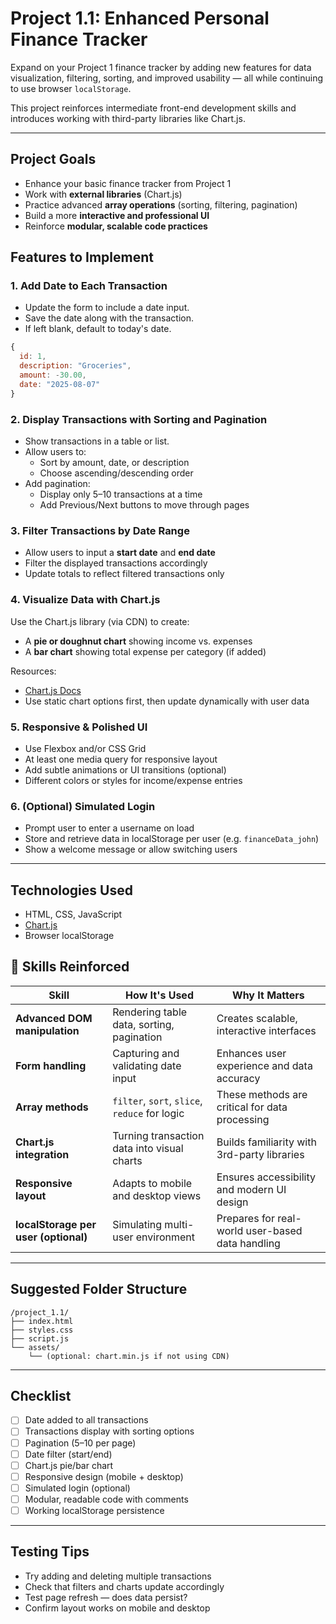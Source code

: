 # Project 1.1: Enhanced Personal Finance Tracker

Expand on your Project 1 finance tracker by adding new features for data visualization, filtering, sorting, and improved usability — all while continuing to use browser `localStorage`.

This project reinforces intermediate front-end development skills and introduces working with third-party libraries like Chart.js.

---

## Project Goals

- Enhance your basic finance tracker from Project 1
- Work with **external libraries** (Chart.js)
- Practice advanced **array operations** (sorting, filtering, pagination)
- Build a more **interactive and professional UI**
- Reinforce **modular, scalable code practices**

## Features to Implement

### 1. **Add Date to Each Transaction**
- Update the form to include a date input.
- Save the date along with the transaction.
- If left blank, default to today's date.

```js
{
  id: 1,
  description: "Groceries",
  amount: -30.00,
  date: "2025-08-07"
}
```


### 2. **Display Transactions with Sorting and Pagination**
- Show transactions in a table or list.
- Allow users to:
  - Sort by amount, date, or description
  - Choose ascending/descending order
- Add pagination:
  - Display only 5–10 transactions at a time
  - Add Previous/Next buttons to move through pages


### 3. **Filter Transactions by Date Range**
- Allow users to input a **start date** and **end date**
- Filter the displayed transactions accordingly
- Update totals to reflect filtered transactions only


### 4. **Visualize Data with Chart.js**
Use the Chart.js library (via CDN) to create:

- A **pie or doughnut chart** showing income vs. expenses
- A **bar chart** showing total expense per category (if added)

Resources:
- [Chart.js Docs](https://www.chartjs.org/docs/latest/)
- Use static chart options first, then update dynamically with user data


### 5. **Responsive & Polished UI**
- Use Flexbox and/or CSS Grid
- At least one media query for responsive layout
- Add subtle animations or UI transitions (optional)
- Different colors or styles for income/expense entries


### 6. **(Optional) Simulated Login**
- Prompt user to enter a username on load
- Store and retrieve data in localStorage per user (e.g. `financeData_john`)
- Show a welcome message or allow switching users

--- 

## Technologies Used

- HTML, CSS, JavaScript 
- [Chart.js](https://www.chartjs.org/)
- Browser localStorage

## 🧠 Skills Reinforced

| Skill                              | How It's Used                                                     | Why It Matters                                                                 |
|-----------------------------------|-------------------------------------------------------------------|--------------------------------------------------------------------------------|
| **Advanced DOM manipulation**     | Rendering table data, sorting, pagination                         | Creates scalable, interactive interfaces                                       |
| **Form handling**                 | Capturing and validating date input                               | Enhances user experience and data accuracy                                    |
| **Array methods**                 | `filter`, `sort`, `slice`, `reduce` for logic                     | These methods are critical for data processing                                |
| **Chart.js integration**          | Turning transaction data into visual charts                       | Builds familiarity with 3rd-party libraries                                   |
| **Responsive layout**             | Adapts to mobile and desktop views                                | Ensures accessibility and modern UI design                                    |
| **localStorage per user (optional)** | Simulating multi-user environment                               | Prepares for real-world user-based data handling                              |

---

## Suggested Folder Structure

```
/project_1.1/
├── index.html
├── styles.css
├── script.js
└── assets/
    └── (optional: chart.min.js if not using CDN)
```

---

## Checklist

- [ ] Date added to all transactions
- [ ] Transactions display with sorting options
- [ ] Pagination (5–10 per page)
- [ ] Date filter (start/end)
- [ ] Chart.js pie/bar chart
- [ ] Responsive design (mobile + desktop)
- [ ] Simulated login (optional)
- [ ] Modular, readable code with comments
- [ ] Working localStorage persistence

---

## Testing Tips

- Try adding and deleting multiple transactions
- Check that filters and charts update accordingly
- Test page refresh — does data persist?
- Confirm layout works on mobile and desktop
